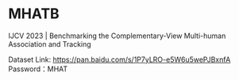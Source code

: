 # MHATB
IJCV 2023 | Benchmarking the Complementary-View Multi-human Association and Tracking

Dataset Link: https://pan.baidu.com/s/1P7yLRO-e5W6u5wePJBxnfA 
Password：MHAT 


